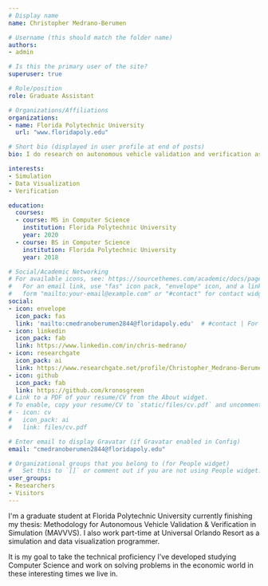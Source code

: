 ```yaml
---
# Display name
name: Christopher Medrano-Berumen

# Username (this should match the folder name)
authors:
- admin

# Is this the primary user of the site?
superuser: true

# Role/position
role: Graduate Assistant

# Organizations/Affiliations
organizations:
- name: Florida Polytechnic University
  url: "www.floridapoly.edu"

# Short bio (displayed in user profile at end of posts)
bio: I do research on autonomous vehicle validation and verification as well as work part-time doing data visualizations and simulation programming.

interests:
- Simulation
- Data Visualization
- Verification

education:
  courses:
  - course: MS in Computer Science
    institution: Florida Polytechnic University
    year: 2020
  - course: BS in Computer Science
    institution: Florida Polytechnic University
    year: 2018

# Social/Academic Networking
# For available icons, see: https://sourcethemes.com/academic/docs/page-builder/#icons
#   For an email link, use "fas" icon pack, "envelope" icon, and a link in the
#   form "mailto:your-email@example.com" or "#contact" for contact widget.
social:
- icon: envelope
  icon_pack: fas
  link: 'mailto:cmedranoberumen2844@floridapoly.edu'  # #contact | For a direct email link, use "mailto:test@example.org".
- icon: linkedin
  icon_pack: fab
  link: https://www.linkedin.com/in/chris-medrano/
- icon: researchgate
  icon_pack: ai
  link: https://www.researchgate.net/profile/Christopher_Medrano-Berumen
- icon: github
  icon_pack: fab
  link: https://github.com/kronosgreen
# Link to a PDF of your resume/CV from the About widget.
# To enable, copy your resume/CV to `static/files/cv.pdf` and uncomment the lines below.
# - icon: cv
#   icon_pack: ai
#   link: files/cv.pdf

# Enter email to display Gravatar (if Gravatar enabled in Config)
email: "cmedranoberumen2844@floridapoly.edu"

# Organizational groups that you belong to (for People widget)
#   Set this to `[]` or comment out if you are not using People widget.
user_groups:
- Researchers
- Visitors
---
```


I'm a graduate student at Florida Polytechnic University currently finishing my thesis: Methodology for Autonomous Vehicle Validation & Verification in Simulation (MAVVVS). I also work part-time at Universal Orlando Resort as a simulation and data visualization programmer.

It is my goal to take the technical proficiency I've developed studying Computer Science and work on solving problems in the economic world in these interesting times we live in. 

